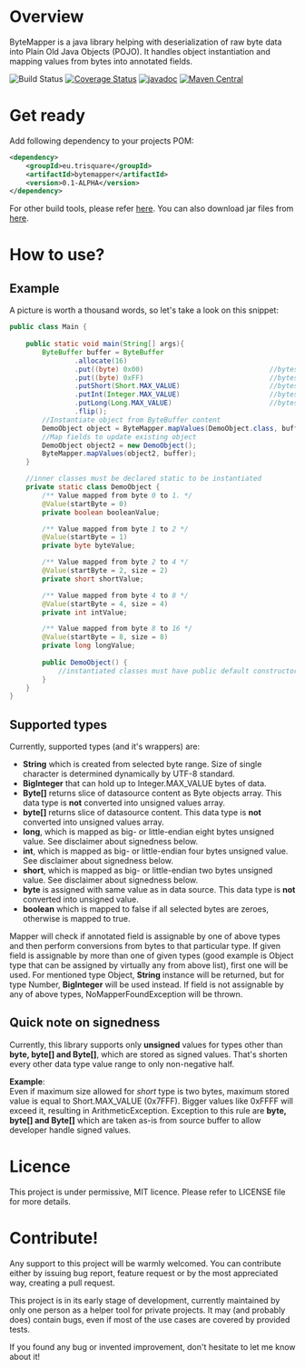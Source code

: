 # Overview
ByteMapper is a java library helping with deserialization of raw byte data into Plain Old Java Objects (POJO).
It handles object instantiation and mapping values from bytes into annotated fields. 

![Build Status](https://travis-ci.com/trisquareeu/bytemapper.svg?branch=master)
[![Coverage Status](https://coveralls.io/repos/github/trisquareeu/bytemapper/badge.svg)](https://coveralls.io/github/trisquareeu/bytemapper)
[![javadoc](https://javadoc.io/badge2/eu.trisquare/bytemapper/javadoc.svg)](https://javadoc.io/doc/eu.trisquare/bytemapper)
[![Maven Central](https://img.shields.io/maven-central/v/eu.trisquare/bytemapper.svg?label=Maven%20Central)](https://search.maven.org/search?q=g:%22eu.trisquare%22%20AND%20a:%22bytemapper%22)

# Get ready
Add following dependency to your projects POM:
```xml
<dependency>
    <groupId>eu.trisquare</groupId>
    <artifactId>bytemapper</artifactId>
    <version>0.1-ALPHA</version>
</dependency> 
```
For other build tools, please refer [here](https://maven-badges.herokuapp.com/maven-central/eu.trisquare/bytemapper). 
You can also download jar files from [here](https://github.com/trisquareeu/bytemapper/releases).

# How to use?
## Example
A picture is worth a thousand words, so let's take a look on this snippet:
```java
public class Main {
    
    public static void main(String[] args){
        ByteBuffer buffer = ByteBuffer
                .allocate(16)
                .put((byte) 0x00)                               //bytes 0 to 1
                .put((byte) 0xFF)                               //bytes 1 to 2
                .putShort(Short.MAX_VALUE)                      //bytes 2 to 4
                .putInt(Integer.MAX_VALUE)                      //bytes 4 to 8
                .putLong(Long.MAX_VALUE)                        //bytes 8 to 16
                .flip();
        //Instantiate object from ByteBuffer content
        DemoObject object = ByteMapper.mapValues(DemoObject.class, buffer);
        //Map fields to update existing object
        DemoObject object2 = new DemoObject();
        ByteMapper.mapValues(object2, buffer);
    }

    //inner classes must be declared static to be instantiated
    private static class DemoObject {   
        /** Value mapped from byte 0 to 1. */
        @Value(startByte = 0)
        private boolean booleanValue;

        /** Value mapped from byte 1 to 2 */
        @Value(startByte = 1)
        private byte byteValue;

        /** Value mapped from byte 2 to 4 */
        @Value(startByte = 2, size = 2)
        private short shortValue;

        /** Value mapped from byte 4 to 8 */
        @Value(startByte = 4, size = 4)
        private int intValue;

        /** Value mapped from byte 8 to 16 */
        @Value(startByte = 8, size = 8)
        private long longValue;
            
        public DemoObject() {
            //instantiated classes must have public default constructor
        }    
    }
}
```

## Supported types
Currently, supported types (and it's wrappers) are: 
* **String** which is created from selected byte range. Size of single character is determined dynamically by UTF-8 standard.
* **BigInteger** that can hold up to Integer.MAX_VALUE bytes of data.
* **Byte[]** returns slice of datasource content as Byte objects array. This data type is **not** converted into unsigned values array. 
* **byte[]** returns slice of datasource content. This data type is **not** converted into unsigned values array. 
* **long**, which is mapped as big- or little-endian eight bytes unsigned value.  See disclaimer about signedness below.
* **int**, which is mapped as big- or little-endian four bytes unsigned value. See disclaimer about signedness below.
* **short**, which is mapped as big- or little-endian two bytes unsigned value. See disclaimer about signedness below.
* **byte** is assigned with same value as in data source. This data type is **not** converted into unsigned value. 
* **boolean** which is mapped to false if all selected bytes are zeroes, otherwise is mapped to true.

Mapper will check if annotated field is assignable by one of above types and then perform conversions from bytes to that
particular type. If given field is assignable by more than one of given types (good example is Object type that can be 
assigned by virtually any from above list), first one will be used. For mentioned type Object, **String** instance will
be returned, but for type Number, **BigInteger** will be used instead. If field is not assignable by any of above types,
NoMapperFoundException will be thrown.

## Quick note on signedness
Currently, this library supports only **unsigned** values for types other than **byte, byte[] and Byte[]**, which are
stored as signed values. That's shorten every other data type value range to only non-negative half.

**Example**:<br>
Even if maximum size allowed for *short* type is two bytes,  maximum stored value is equal to  Short.MAX_VALUE (0x7FFF).
Bigger values like 0xFFFF will exceed it, resulting in ArithmeticException. Exception to this rule are **byte, byte[] and Byte[]** 
which are taken as-is from source buffer to allow developer handle signed values.

# Licence 
This project is under permissive, MIT licence. Please refer to LICENSE file for more details.

# Contribute!
Any support to this project will be warmly welcomed. You can contribute either by issuing bug report, 
feature request or by the most appreciated way, creating a pull request. 

This project is in its early stage of development, currently maintained by only one person as a helper 
tool for private projects. It may (and probably does) contain bugs, even if most of the use cases are 
covered by provided tests. 

If you found any bug or invented improvement, don't hesitate to let me know about it!
